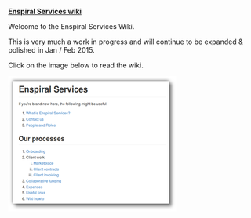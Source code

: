 [**Enspiral Services wiki**](../../wiki)

Welcome to the Enspiral Services Wiki.  

This is very much a work in progress and will continue to be expanded & polished in Jan / Feb 2015. 

Click on the image below to read the wiki. 

[![](images/wiki_thumbnail.png)](../../wiki)


